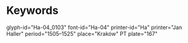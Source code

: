 # Keywords
glyph-id="Ha-04_0103"
font-id="Ha-04"
printer-id="Ha"
printer="Jan Haller"
period="1505–1525"
place="Kraków"
PT plate="167"
